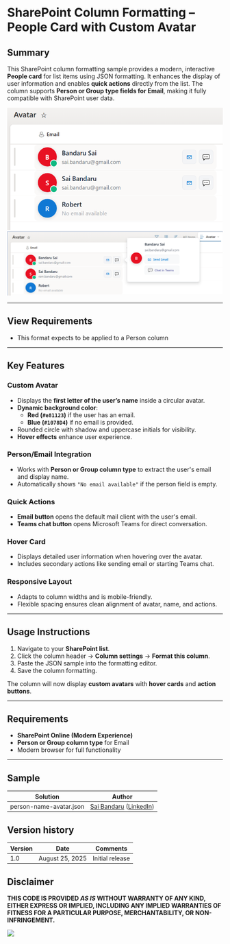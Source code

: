 # SharePoint Column Formatting – People Card with Custom Avatar

## Summary

This SharePoint column formatting sample provides a modern, interactive **People card** for list items using JSON formatting. It enhances the display of user information and enables **quick actions** directly from the list. The column supports **Person or Group type fields for Email**, making it fully compatible with SharePoint user data.

![Screenshot1 of People Card](./assets/screenshot1.png)
![Screenshot2 of People Card](./assets/screenshot2.png)

---

## View Requirements

- This format expects to be applied to a Person column

---

## Key Features

### Custom Avatar
- Displays the **first letter of the user’s name** inside a circular avatar.
- **Dynamic background color**:
  - **Red (`#e81123`)** if the user has an email.
  - **Blue (`#1078D4`)** if no email is provided.
- Rounded circle with shadow and uppercase initials for visibility.
- **Hover effects** enhance user experience.

### Person/Email Integration
- Works with **Person or Group column type** to extract the user's email and display name.
- Automatically shows `"No email available"` if the person field is empty.

### Quick Actions
- **Email button** opens the default mail client with the user's email.
- **Teams chat button** opens Microsoft Teams for direct conversation.

### Hover Card
- Displays detailed user information when hovering over the avatar.
- Includes secondary actions like sending email or starting Teams chat.

### Responsive Layout
- Adapts to column widths and is mobile-friendly.
- Flexible spacing ensures clean alignment of avatar, name, and actions.

---

## Usage Instructions
1. Navigate to your **SharePoint list**.
2. Click the column header → **Column settings** → **Format this column**.
3. Paste the JSON sample into the formatting editor.
4. Save the column formatting.

The column will now display **custom avatars** with **hover cards** and **action buttons**.

---

## Requirements
- **SharePoint Online (Modern Experience)**
- **Person or Group column type** for Email
- Modern browser for full functionality

---

## Sample

| Solution | Author |
|----------|--------|
| person-name-avatar.json | [Sai Bandaru](https://github.com/saiiiiiii) ([LinkedIn](https://www.linkedin.com/in/sai-bandaru-97a946153/)) |

## Version history

| Version | Date | Comments |
|---------|------|---------|
| 1.0 | August 25, 2025 | Initial release |


## Disclaimer
**THIS CODE IS PROVIDED *AS IS* WITHOUT WARRANTY OF ANY KIND, EITHER EXPRESS OR IMPLIED, INCLUDING ANY IMPLIED WARRANTIES OF FITNESS FOR A PARTICULAR PURPOSE, MERCHANTABILITY, OR NON-INFRINGEMENT.**

<img src="https://pnptelemetry.azurewebsites.net/list-formatting/column-samples/person-name-avatar" />
